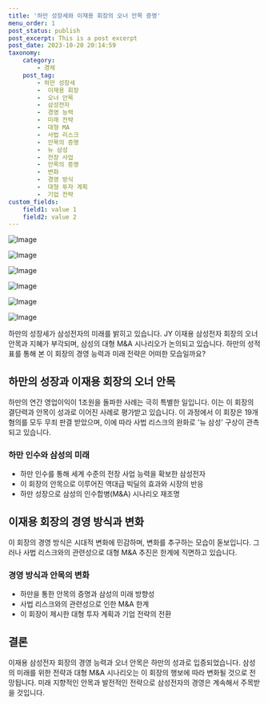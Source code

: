 ```yaml
---
title: '하만 성장세와 이재용 회장의 오너 안목 증명'
menu_order: 1
post_status: publish
post_excerpt: This is a post excerpt
post_date: 2023-10-20 20:14:59
taxonomy:
    category:
        - 경제
    post_tag:
        - 하만 성장세
        -  이재용 회장
        -  오너 안목
        -  삼성전자
        -  경영 능력
        -  미래 전략
        -  대형 MA
        -  사법 리스크
        -  안목의 증명
        -  뉴 삼성
        -  전장 사업
        -  안목의 증명
        -  변화
        -  경영 방식
        -  대형 투자 계획
        -  기업 전략
custom_fields:
    field1: value 1
    field2: value 2
---
```


![Image](https://imgnews.pstatic.net/image/243/2024/02/07/0000056119_001_20240207133801346.jpg?type=w647)

![Image](https://imgnews.pstatic.net/image/243/2024/02/07/0000056119_002_20240207133801399.jpg?type=w647)

![Image](https://imgnews.pstatic.net/image/243/2024/02/07/0000056119_003_20240207133801440.jpg?type=w647)

![Image](https://imgnews.pstatic.net/image/243/2024/02/07/0000056119_004_20240207133801472.jpg?type=w647)

![Image](https://imgnews.pstatic.net/image/243/2024/02/07/0000056119_005_20240207133801510.jpg?type=w647)

![Image](https://imgnews.pstatic.net/image/243/2024/02/07/0000056119_006_20240207133801559.jpg?type=w647)


하만의 성장세가 삼성전자의 미래를 밝히고 있습니다. JY 이재용 삼성전자 회장의 오너 안목과 지혜가 부각되며, 삼성의 대형 M&A 시나리오가 논의되고 있습니다. 하만의 성적표를 통해 본 이 회장의 경영 능력과 미래 전략은 어떠한 모습일까요?

## 하만의 성장과 이재용 회장의 오너 안목
하만의 연간 영업이익이 1조원을 돌파한 사례는 극히 특별한 일입니다. 이는 이 회장의 결단력과 안목이 성과로 이어진 사례로 평가받고 있습니다. 이 과정에서 이 회장은 19개 혐의를 모두 무죄 판결 받았으며, 이에 따라 사법 리스크의 완화로 '뉴 삼성' 구상이 관측되고 있습니다.

### 하만 인수와 삼성의 미래
- 하만 인수를 통해 세계 수준의 전장 사업 능력을 확보한 삼성전자
- 이 회장의 안목으로 이루어진 역대급 빅딜의 효과와 시장의 반응
- 하만 성장으로 삼성의 인수합병(M&A) 시나리오 재조명

## 이재용 회장의 경영 방식과 변화
이 회장의 경영 방식은 시대적 변화에 민감하며, 변화를 추구하는 모습이 돋보입니다. 그러나 사법 리스크와의 관련성으로 대형 M&A 추진은 한계에 직면하고 있습니다.

### 경영 방식과 안목의 변화
- 하만을 통한 안목의 증명과 삼성의 미래 방향성
- 사법 리스크와의 관련성으로 인한 M&A 한계
- 이 회장이 제시한 대형 투자 계획과 기업 전략의 전환

## 결론
이재용 삼성전자 회장의 경영 능력과 오너 안목은 하만의 성과로 입증되었습니다. 삼성의 미래를 위한 전략과 대형 M&A 시나리오는 이 회장의 행보에 따라 변화될 것으로 전망됩니다. 미래 지향적인 안목과 발전적인 전략으로 삼성전자의 경영은 계속해서 주목받을 것입니다.
